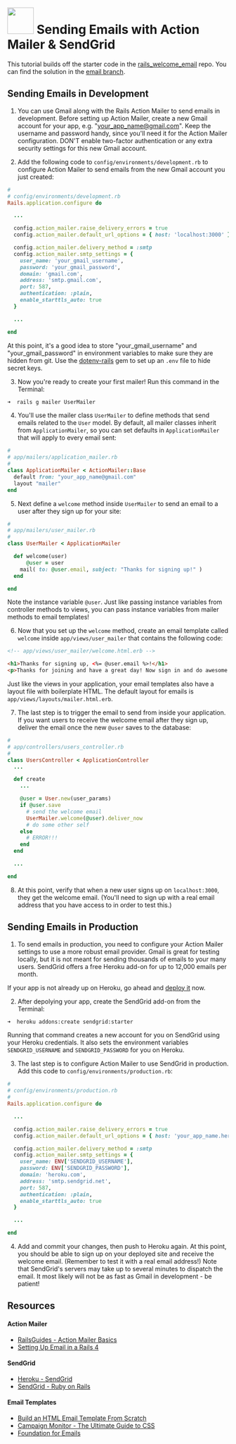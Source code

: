 # <img src="https://cloud.githubusercontent.com/assets/7833470/10899314/63829980-8188-11e5-8cdd-4ded5bcb6e36.png" height="60"> Sending Emails with Action Mailer & SendGrid

This tutorial builds off the starter code in the <a href="https://github.com/sf-wdi-24/rails_welcome_email" target="_blank">rails_welcome_email</a> repo. You can find the solution in the <a href="https://github.com/sf-wdi-24/rails_welcome_email/tree/email" target="_blank">email branch</a>.

## Sending Emails in Development

1. You can use Gmail along with the Rails Action Mailer to send emails in development. Before setting up Action Mailer, create a new Gmail account for your app, e.g. "your_app_name@gmail.com". Keep the username and password handy, since you'll need it for the Action Mailer configuration. DON'T enable two-factor authentication or any extra security settings for this new Gmail account.

2. Add the following code to `config/environments/development.rb` to configure Action Mailer to send emails from the new Gmail account you just created:

  ```ruby
  #
  # config/environments/development.rb
  Rails.application.configure do

    ...

    config.action_mailer.raise_delivery_errors = true
    config.action_mailer.default_url_options = { host: 'localhost:3000' }

    config.action_mailer.delivery_method = :smtp
    config.action_mailer.smtp_settings = {
      user_name: 'your_gmail_username',
      password: 'your_gmail_password',
      domain: 'gmail.com',
      address: 'smtp.gmail.com',
      port: 587,
      authentication: :plain,
      enable_starttls_auto: true
    }

    ...

  end
  ```

  At this point, it's a good idea to store "your_gmail_username" and "your_gmail_password" in environment variables to make sure they are hidden from git. Use the <a href="https://github.com/bkeepers/dotenv" target="_blank">dotenv-rails</a> gem to set up an `.env` file to hide secret keys.

3. Now you're ready to create your first mailer! Run this command in the Terminal:

  ```zsh
  ➜  rails g mailer UserMailer
  ```

4. You'll use the mailer class `UserMailer` to define methods that send emails related to the `User` model. By default, all mailer classes inherit from `ApplicationMailer`, so you can set defaults in `ApplicationMailer` that will apply to every email sent:

  ```ruby
  #
  # app/mailers/application_mailer.rb
  #
  class ApplicationMailer < ActionMailer::Base
    default from: "your_app_name@gmail.com"
    layout "mailer"
  end
  ```

5. Next define a `welcome` method inside `UserMailer` to send an email to a user after they sign up for your site:

  ```ruby
  #
  # app/mailers/user_mailer.rb
  #
  class UserMailer < ApplicationMailer

    def welcome(user)
    	@user = user
      mail( to: @user.email, subject: "Thanks for signing up!" )
    end

  end
  ```

  Note the instance variable `@user`. Just like passing instance variables from controller methods to views, you can pass instance variables from mailer methods to email templates!

6. Now that you set up the `welcome` method, create an email template called `welcome` inside `app/views/user_mailer` that contains the following code:

  ```html
  <!-- app/views/user_mailer/welcome.html.erb -->

  <h1>Thanks for signing up, <%= @user.email %>!</h1>
  <p>Thanks for joining and have a great day! Now sign in and do awesome things!</p>
  ```

  Just like the views in your application, your email templates also have a layout file with boilerplate HTML. The default layout for emails is `app/views/layouts/mailer.html.erb`.

7. The last step is to trigger the email to send from inside your application. If you want users to receive the welcome email after they sign up, deliver the email once the new `@user` saves to the database:

  ```ruby
  #
  # app/controllers/users_controller.rb
  #
  class UsersController < ApplicationController
    ...

    def create
      ...

      @user = User.new(user_params)
      if @user.save
        # send the welcome email
        UserMailer.welcome(@user).deliver_now
        # do some other self
      else
        # ERROR!!!
      end
    end

    ...

  end
  ```

8. At this point, verify that when a new user signs up on `localhost:3000`, they get the welcome email. (You'll need to sign up with a real email address that you have access to in order to test this.)

## Sending Emails in Production

1. To send emails in production, you need to configure your Action Mailer settings to use a more robust email provider. Gmail is great for testing locally, but it is not meant for sending thousands of emails to your many users. SendGrid offers a free Heroku add-on for up to 12,000 emails per month.

  If your app is not already up on Heroku, go ahead and [deploy it](./../heroku-rails-postgres) now.

2. After depolying your app, create the SendGrid add-on from the Terminal:

  ```zsh
  ➜  heroku addons:create sendgrid:starter
  ```

  Running that command creates a new account for you on SendGrid using your Heroku credentials. It also sets the environment variables `SENDGRID_USERNAME` and `SENDGRID_PASSWORD` for you on Heroku.

3. The last step is to configure Action Mailer to use SendGrid in production. Add this code to `config/environments/production.rb`:

  ```ruby
  #
  # config/environments/production.rb
  #
  Rails.application.configure do

    ...

    config.action_mailer.raise_delivery_errors = true
    config.action_mailer.default_url_options = { host: 'your_app_name.herokuapp.com' }

    config.action_mailer.delivery_method = :smtp
    config.action_mailer.smtp_settings = {
      user_name: ENV['SENDGRID_USERNAME'],
      password: ENV['SENDGRID_PASSWORD'],
      domain: 'heroku.com',
      address: 'smtp.sendgrid.net',
      port: 587,
      authentication: :plain,
      enable_starttls_auto: true
    }

    ...

  end
  ```

4. Add and commit your changes, then push to Heroku again. At this point, you should be able to sign up on your deployed site and receive the welcome email. (Remember to test it with a real email address!) Note that SendGrid's servers may take up to several minutes to dispatch the email. It most likely will not be as fast as Gmail in development - be patient!

## Resources

#### Action Mailer

* <a href="http://guides.rubyonrails.org/action_mailer_basics.html">RailsGuides - Action Mailer Basics</a>
* <a href="https://howilearnedrails.wordpress.com/2014/02/25/setting-up-email-in-a-rails-4-app-with-action-mailer-in-development-and-sendgrid-in-production-using-heroku">Setting Up Email in a Rails 4</a>

#### SendGrid

* <a href="https://devcenter.heroku.com/articles/sendgrid">Heroku - SendGrid</a>
* <a href="https://sendgrid.com/docs/Integrate/Frameworks/rubyonrails.html">SendGrid - Ruby on Rails</a>

#### Email Templates

* <a href="http://webdesign.tutsplus.com/articles/build-an-html-email-template-from-scratch--webdesign-12770">Build an HTML Email Template From Scratch</a>
* <a href="https://www.campaignmonitor.com/css">Campaign Monitor - The Ultimate Guide to CSS</a>
* <a href="http://foundation.zurb.com/emails.html">Foundation for Emails</a>
